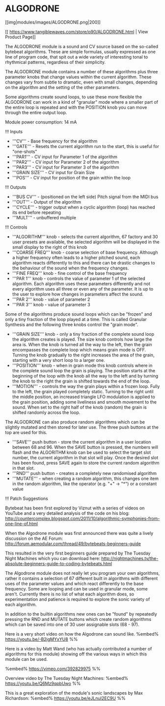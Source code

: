 # ALGODRONE

[[img|modules/images/ALGODRONE.png|200]]

[[ https://www.tangiblewaves.com/store/p90/ALGODRONE.html | View Product Page]]

The ALGODRONE module is a sound and CV source based on the so-called bytebeat algorithms. These are simple formulas, usually expressed as one line of program code, that spit out a wide variety of interesting tonal to rhythmical patterns, regardless of their simplicity.

The ALGODRONE module contains a number of these algorithms plus three parameter knobs that change values within the current algorithm. These changes vary from subtle to dramatic, even with small changes, depending on the algorithm and the setting of the other parameters.

Some algorithms create sound loops, to use these more flexible the ALGODRONE can work in a kind of "granular" mode where a smaller part of the entire loop is repeated and with the POSITION knob you can move through the entire output loop.

Module power consumption: 14 mA

!!! Inputs

* '''CV''' - Base frequency for the algorithm
* '''GATE''' - Resets the current algorithm run to the start, this is useful for "one-shots"
* '''PAR1''' - CV input for Parameter 1 of the algorithm
* '''PAR2''' - CV input for Parameter 2 of the algorithm
* '''PAR3''' - CV input for Parameter 3 of the algorithm
* '''GRAIN SIZE''' - CV input for Grain Size
* '''POS''' - CV input for position of the grain within the loop

!!! Outputs

* '''BUS CV''' - (positioned on the left side) Pitch signal from the MIDI bus
* '''OUT''' - Output of the algorithm
* '''CYCLE''' - trigger output when a cyclic algorithm (loop) has reached its end before repeating
* '''MULT''' - unbuffered multiple

!!! Controls

* '''ALGORITHM''' knob - selects the current algorithm, 67 factory and 30 user presets are available, the selected algorithm will be displayed in the small display to the right of this knob
* '''COARSE FREQ'''  knob - coarse selection of base frequency. Although a higher frequency often leads to a higher pitched sound, each algorithm reacts differently to this and there can be drastic changes to the behaviour of the sound when the frequency changes.
* '''FINE FREQ''' knob - fine control of the base frequency
* '''PAR 1''' knob - controls the value of parameter 1 of the selected algorithm. Each algorithm uses these parameters differently and not every algorithm uses all three or even any of the parameter. It is up to the user to explore how changes in parameters affect the sound.
* '''PAR 2''' knob - value of parameter 2
* '''PAR 3''' knob - value of parameter 3

Some of the algorithms produce sound loops which can be "frozen" and only a tiny fraction of the loop played at a time. This is called Granular Synthesis and the following three knobs control the "grain mode".

* '''GRAIN SIZE''' knob - only a tiny fraction of the complete sound loop the algorithm creates is played. The size knob controls how large the area is. When the knob is turned all the way to the left, then the grain encompasses the complete loop which means grain mode is OFF. Turning the knob gradually to the right increases the area of the grain, starting with a very short loop to a larger one.
* '''POSITION''' knob - when in grain mode this knob controls where in the complete sound loop the grain is playing. The position starts at the beginning of the loop with the knob all the way to the left and by turning the knob to the right the grain is shifted towards the end of the loop.
* '''MOTION''' - controls the way the grain plays within a frozen loop. Fully to the left, the grain played completely static. Turning to the right until the middle position, an increased triangle LFO modulation is applied to the grain position, adding some liveliness and smooth movement to the sound. When set to the right half of the knob (random) the grain is shifted randomly across the loop.

The ALGODRONE can also produce random algorithms which can be slightly mutated and then stored for later use. The three push buttons at the top are used for this.

* '''SAVE''' push button - store the current algorithm in a user location between 68 and 96. When the SAVE button is pressed, the numbers will flash and the ALGORITHM knob can be used to select the target slot number, the current algorithm in that slot will play. Once the desired slot has been found, press SAVE again to store the current random algorithm in that slot.
* '''RND''' push button - creates a completely new randomised algorithm
* '''MUTATE''' -  when creating a random algorithm, this changes one item in the random algorithm, like the operator (e.g. "+" -> "*") or a constant value

!!! Patch Suggestions

Bytebeat has been first explored by Viznut with a series of videos on YouTube and a very detailed analysis of the code on his blog: http://countercomplex.blogspot.com/2011/10/algorithmic-symphonies-from-one-line-of.html

When the Algodrone module was first announced there was quite a lively discussion on the AE Forum: http://forum.aemodular.com/thread/49/bytebeats-beginners-guide

This resulted in the very first beginners guide prepared by The Tuesday Night Machines which you can download here: http://nightmachines.tv/the-absolute-beginners-guide-to-coding-bytebeats.html

The Algodrone module does not really let you program your own algorithms, rather  it contains a selection of 67 different built in algorithms with different uses of the parameter values and which react differently to the base frequency. Some are looping and can be used in granular mode, some aren't. Currently there is no list of what each algorithm does, so experimentation and patience is required to explore the sonic variety of each algorithm.

In addition to the builtin algorithms new ones can be "found" by repeatedly pressing the RND and MUTATE buttons which create random algorithms which can be saved into one of 30 user assignable slots (68 - 97).

Here is a very short video on how the Algodrone can sound like.
%embed% https://youtu.be/-B2jgMYxYU8 %%

Here is a video by Matt Wand (who has actually contributed a number of algorithms for this module) showing off the various ways in which this module can be used.

%embed% https://vimeo.com/392829975 %%

Overview video by The Tuesday Night Machines:
%embed% https://youtu.be/Q6Mz9qpbUwo %%

This is a great exploration of the module's sonic landscapes by Max Richardson:
%embed% https://youtu.be/eJLnuI2EC9U %%
